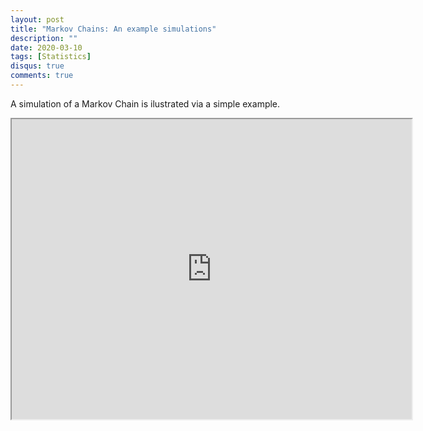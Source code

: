 ```yaml
---
layout: post
title: "Markov Chains: An example simulations"
description: ""
date: 2020-03-10
tags: [Statistics]
disqus: true
comments: true
---
```

A simulation of a Markov Chain is ilustrated via a simple example. <!--more-->
<div style="margin:0 auto;text-align:center">
<iframe src="https://drive.google.com/file/d/15d0mFjElWq3AySqyYsRbnCqsohSYjjCA/preview" width="640" height="480" allow="autoplay"></iframe>
</div>

